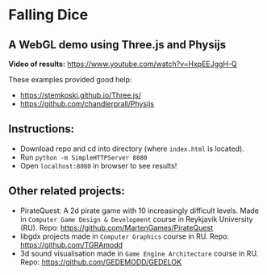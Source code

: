 # Falling Dice
## A WebGL demo using Three.js and Physijs

**Video of results:** https://www.youtube.com/watch?v=HxpEEJggH-Q

These examples provided good help:
 - https://stemkoski.github.io/Three.js/
 - https://github.com/chandlerprall/Physijs
 
 ## Instructions:
  - Download repo and cd into directory (where `index.html` is located).
  - Run `python -m SimpleHTTPServer 8080`
  - Open `localhost:8080` in browser to see results!

## Other related projects:
 - PirateQuest: A 2d pirate game with 10 increasingly difficult levels. Made in `Computer Game Design & Development` course in Reykjavik University (RU). Repo: https://github.com/MartenGames/PirateQuest
 - libgdx projects made in `Computer Graphics` course in RU. Repo: https://github.com/TGRAmodd
 - 3d sound visualisation made in `Game Engine Architecture` course in RU. Repo: https://github.com/GEDEMODD/GEDELOK
